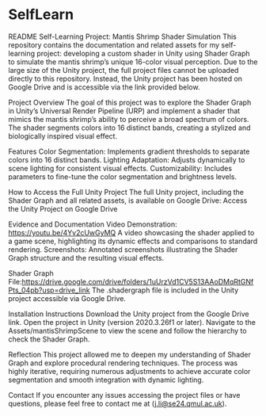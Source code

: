 # SelfLearn
README
Self-Learning Project: Mantis Shrimp Shader Simulation
This repository contains the documentation and related assets for my self-learning project: developing a custom shader in Unity using Shader Graph to simulate the mantis shrimp’s unique 16-color visual perception.
Due to the large size of the Unity project, the full project files cannot be uploaded directly to this repository. Instead, the Unity project has been hosted on Google Drive and is accessible via the link provided below.

Project Overview
The goal of this project was to explore the Shader Graph in Unity’s Universal Render Pipeline (URP) and implement a shader that mimics the mantis shrimp’s ability to perceive a broad spectrum of colors. The shader segments colors into 16 distinct bands, creating a stylized and biologically inspired visual effect.

Features
Color Segmentation: Implements gradient thresholds to separate colors into 16 distinct bands.
Lighting Adaptation: Adjusts dynamically to scene lighting for consistent visual effects.
Customizability: Includes parameters to fine-tune the color segmentation and brightness levels.

How to Access the Full Unity Project
The full Unity project, including the Shader Graph and all related assets, is available on Google Drive:
Access the Unity Project on Google Drive

Evidence and Documentation
Video Demonstration: https://youtu.be/4Yv2cUwGyMQ
A video showcasing the shader applied to a game scene, highlighting its dynamic effects and comparisons to standard rendering.
Screenshots:
Annotated screenshots illustrating the Shader Graph structure and the resulting visual effects.

Shader Graph File:https://drive.google.com/drive/folders/1uUrzVd1CV5S13AAoDMqRtGNfPts_04pb?usp=drive_link
The .shadergraph file is included in the Unity project accessible via Google Drive.

Installation Instructions
Download the Unity project from the Google Drive link.
Open the project in Unity (version 2020.3.26f1 or later).
Navigate to the Assets/mantisShrimpScene to view the scene and follow the hierarchy to check  the Shader Graph.

Reflection
This project allowed me to deepen my understanding of Shader Graph and explore procedural rendering techniques. The process was highly iterative, requiring numerous adjustments to achieve accurate color segmentation and smooth integration with dynamic lighting.

Contact
If you encounter any issues accessing the project files or have questions, please feel free to contact me at (j.li@se24.qmul.ac.uk).


